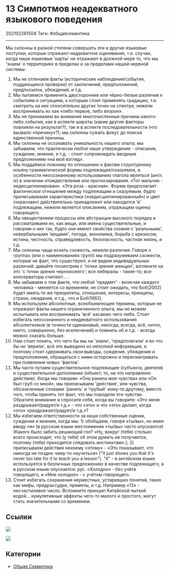 # 13 Симпотмов неадекватного языкового поведения

202102281504
Теги: #общаясемантика 
___

Мы склонны в разной степени совершать эти и другие языковые поступки, которые отражают недакватное оценивание, т.е. случаи, когда наши языковые 'карты' не отражают в должной мере то, что мы 'знаем' о территориях в пределах и за пределами нашей нервной системы:

1. Мы не отличаем факты (исторические наблюдения/события, поддающиеся проверке) от заключений, предположений, предпосылок, убеждений, и т.д.
2. Мы пытаемся применять двусторонние или чёрно-белые различия к событиям и ситуациям, к которым стоит применять градацию, т.е. смотреть на них относительно других точек на спектре, нежели воспринимать их как «либо первое, либо второе».
3. Мы не принимаем во внимание многочисленные причины какого-либо события, как в аспекте широты (какие другие факторы повлияли на результат?), так и в аспекте последовательности (что вызвало «причину»?); мы склонны сужать фокус до поиска единственной причины.
4. Мы склонны не осознавать уникальность нашего опыта; мы забываем, что практически любое наше утверждение - описание, суждение, мнение, и т.д. - стоит сопровождать вводным предложением «на мой взгляд».
5. Мы поддаёмся ложному по отношению к фактам структурному изъяну грамматической формы подлежащее/сказуемое, в особенности неосознанному использованию глагола *являться* (англ. *is*) в значении отождествления или прогнозирования. «Тот мальчик - недисциплинирован». «Эта роза - красная». Форма предполагает фактическое отношение между подлежащим и сказуемым, будто приписываемая характеристика («недисциплинированный») и цвет («красная») действительно принадлежит или находится 'в' подлежащем, нежели является описанием, отражащем оценку говорящего.
6. Мы овеществляем процессы или абстракции высокого порядка и рассматриваем их, как вещи, или имена существительные, и говорим о них так, будто они имеют свойства схожие с  'реальными', невербальными 'вещами'; погода, экономика, борьба с кризисом, истина, честность, справедливость, безопасность, частная жизнь, и т.д.
7. Мы склонны чаще искать схожесть, нежели различия. Говоря о группах (или о наименованиях групп) мы подразумеваем схожести, которые не факт, что существуют, и не видим индивидуальных различий: давайте посмотрим с 'точки зрения женщин', взгляните на это 'с точки зрения чернокожего'; все либералы - такие-то; все консерваторы считают... .
8. Мы забываем о том факте, что любой 'предмет' - включая каждого человека - меняется со временем; не стоит ожидать, что Боб(2002) будет иметь те же приоритеты, отношения, интересы, принципы, страхи, ожидания, и т.д., что и Боб(1982).
9. Мы используем абсолютные, всеобъемлющие термины, которые не отражают факты нашего ограниченного опыта; мы не можем испытывать или воспринимать 'всё' касаемо чего-либо. Стоит избегать неосознанного и неадекватного использования абсолютизмов (в точности одинаковый, никогда, всегда, всё, ничто, никто, совершенно, без исключений) и помнить об и *т.д.* - всегда можно сказать больше.
10. Нам стоит понять, что чего бы мы ни 'знали', 'предполагали' и во что бы ни 'верили', всё это выведено из неполной информации, и поэтому стоит сдерживать свои выводы, суждения, убеждения и предположения, обращаться с ними осторожно и пересматривать при появлении новых 'фактов'.
11. Мы часто путаем существительное-подлежащее (субъекта, деятеля) и существительное-дополнение (объект; то, на что направлено действие). Когда мы говорим: «Она ранила мои чувства» или «Он был груб со мной», мы приписываем 'действие', или чувства, обозначенные словами 'ранить' и 'грубый' кому-то другому, вместо того, чтобы принять тот факт, что мы породили эти чувства. Обратите внимание и спросите себя, когда вы говорите: «Это меня раздражает/радует/и т.д.» - что «это» и что «это» делает, когда «это» «раздражает/радует/и т.д.»?
12. Мы избегаем ответственности за наши собственные оценки, суждения и мнения, когда мы:
  1\) обобщаем, говоря «ты/вы», но имея ввиду «я» (в русском языке местоимение «ты/вы» часто опускается) (Какого было забить решающий гол? «Ну, вокруг (тебя) столько всего происходит, что (у тебя) об этом думать не получается, поэтому (тебе) приходится следовать инстинктам».);
  2\) приписываем действия некоему «этому» - «Это показывает, что никогда не поздно чему-то научиться» ("It just shows you that it's never too late for it to teach you a lesson"). "it" - в англйском языке используется в безличных предложениях в качестве подлежащего, а в русском языке опускается: рус. «Холодно» - без учёта говорящего, и «Мне холодно» -  с учётом говорящего.
13. Стоит избегать сохранения неуместных, устаревших понятий, таких как мифы, предрассудки, приметы, и т.д. Например «13» - несчастиливое число. Вспомните принцип Китайской пыткой водой... кумулятивные эффекты чего-то малого и простого, могут стать значительными со временем.

## Ссылки

![](https://cdn.discordapp.com/attachments/651431463132200960/658286477251313676/nnmqfRiWq34.png)

![](https://cdn.discordapp.com/attachments/651431463132200960/658286529667661835/erDjOgwa-dQ.png)

## Категории

* [Общая Семантика](%D0%9E%D0%B1%D1%89%D0%B0%D1%8F%20%D0%A1%D0%B5%D0%BC%D0%B0%D0%BD%D1%82%D0%B8%D0%BA%D0%B0.md)

